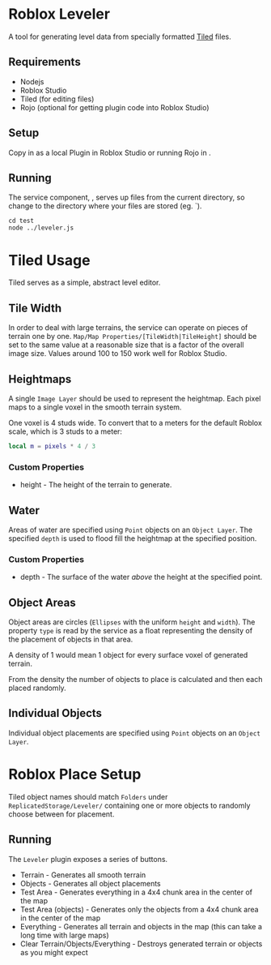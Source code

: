 # Roblox Leveler
A tool for generating level data from specially formatted [Tiled](https://www.mapeditor.org/) files.

## Requirements
* Nodejs
* Roblox Studio
* Tiled (for editing files)
* Rojo (optional for getting plugin code into Roblox Studio)

## Setup
Copy in [](plugin/ServerStorage/Scripts/leveler.server.lua) as a local Plugin in Roblox Studio or running Rojo in [](plugin/).

## Running
The service component, [](leveler.js), serves up files from the current directory, so change to the directory where your files are stored (eg. [](test/)`).

``` shell
cd test
node ../leveler.js
```

# Tiled Usage
Tiled serves as a simple, abstract level editor.

## Tile Width
In order to deal with large terrains, the service can operate on pieces of terrain one by one.
`Map/Map Properties/[TileWidth|TileHeight]` should be set to the same value at a reasonable size that is a factor of the overall image size.  Values around 100 to 150 work well for Roblox Studio.

## Heightmaps
A single `Image Layer` should be used to represent the heightmap.
Each pixel maps to a single voxel in the smooth terrain system.

One voxel is 4 studs wide.
To convert that to a meters for the default Roblox scale, which is 3 studs to a meter:

``` lua
local m = pixels * 4 / 3
```

### Custom Properties
* height - The height of the terrain to generate.

## Water
Areas of water are specified using `Point` objects on an `Object Layer`.  The specified `depth` is used to flood fill the heightmap at the specified position.

### Custom Properties
* depth - The surface of the water _above_ the height at the specified point.

## Object Areas
Object areas are circles (`Ellipses` with the uniform `height` and `width`).
The property `type` is read by the service as a float representing the density of the placement of objects in that area.

A density of 1 would mean 1 object for every surface voxel of generated terrain.

From the density the number of objects to place is calculated and then each placed randomly.

## Individual Objects
Individual object placements are specified using `Point` objects on an `Object Layer`.

# Roblox Place Setup
Tiled object names should match `Folders` under `ReplicatedStorage/Leveler/` containing one or more objects to randomly choose between for placement.

## Running
The `Leveler` plugin exposes a series of buttons.
* Terrain - Generates all smooth terrain
* Objects - Generates all object placements
* Test Area - Generates everything in a 4x4 chunk area in the center of the map
* Test Area (objects) - Generates only the objects from a 4x4 chunk area in the center of the map
* Everything - Generates all terrain and objects in the map (this can take a long time with large maps)
* Clear Terrain/Objects/Everything - Destroys generated terrain or objects as you might expect
